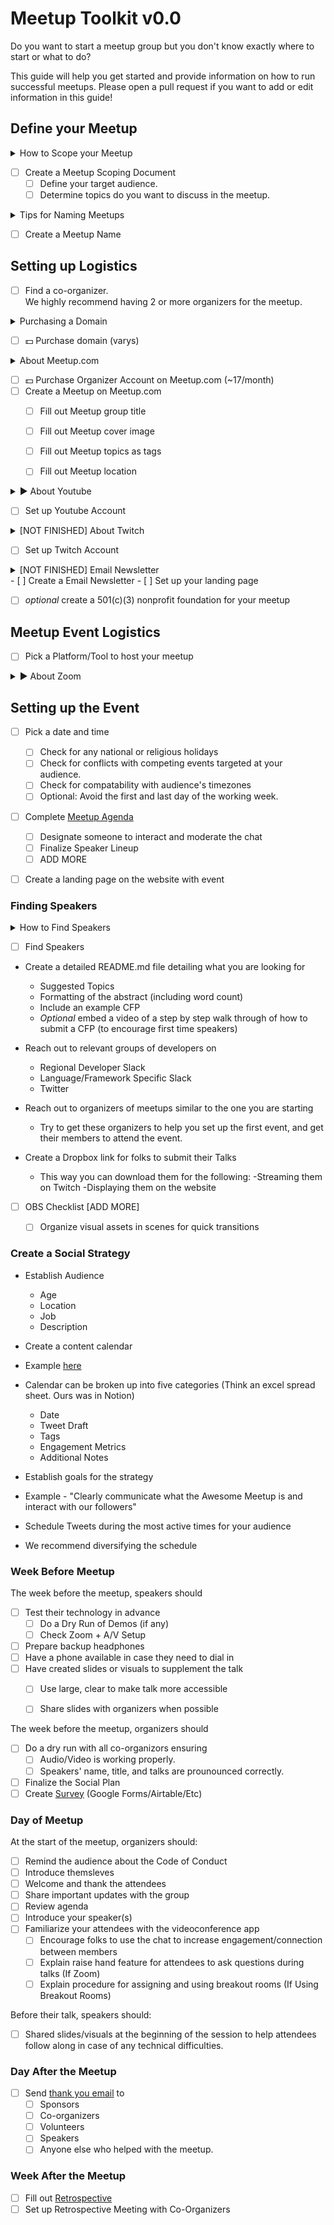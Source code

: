 # Meetup Toolkit v0.0

Do you want to start a meetup group but you don't know exactly where to start or what to do?

This guide will help you get started and provide information on how to run successful meetups. Please open a pull request if you want to add or edit information in this guide!

## Define your Meetup

<details>
  <summary>How to Scope your Meetup</summary>
  There are meetups that are very specific, focused around a particular framework or technology, such as Javascript and React, while there are more        general meetups that cater towards aspiring startup founders or Tech in General. Create a document that will shape the direction of the meetup moving forward. 
</details>

- [ ] Create a Meetup Scoping Document
  - [ ] Define your target audience.
  - [ ] Determine topics do you want to discuss in the meetup.

<details>
  <summary>Tips for Naming Meetups</summary>
  
  - Meetup Group titles are important, but not as important as the meetup titles themselves.
  - Short Meetup Group titles are encouraged
  - Avoid using overly generic Meetup titles

  - It's important that: 
    - [ ] Domain is Availiable (either .com or another ending)
    - [ ] Twitter Handle is Availiable
    - [ ] Instagram Handle is Availiable
    - [ ] Dev.to Handle is Availiable
    - [ ] Twitch Handle is Availiable
    - [ ] Github Handle is Availiable
  
</details>

- [ ] Create a Meetup Name

## Setting up Logistics
- [ ] Find a co-organizer. <br> We highly recommend having 2 or more organizers for the meetup. 

<details>
  <summary>Purchasing a Domain</summary>
  
  - Make sure your domain registrar is reliable. We recommend
    - Google Domains
    - Godaddy 
    - Hover
    - NameCheap
    - Etc
  - If the domain you wish to buy is taken, try 
    - Going for another domain extension. In case .com is unavailable, you may opt for others such as .xyz, .net, .org, and many more.
    
</details>

- [ ] 💵 Purchase domain (varys)

<details>
  <summary> About Meetup.com</summary>
  
  - Meetup.com is the wildly adopted platform for managing & scheduling meetups.
  - The platform can suggest your meetup on your behalf to site patrons in your general location. 
  - Organizing on Meetup.com can quickly increase the membership of your organization. 
  
</details>

- [ ] 💵 Purchase Organizer Account on Meetup.com (~17/month)
- [ ] Create a Meetup on Meetup.com
  - [ ] Fill out Meetup group title
  - [ ] Fill out Meetup cover image
  - [ ] Fill out Meetup topics as tags
  - [ ] Fill out Meetup location  
  

<details>
  <summary> ▶️ About Youtube</summary>
  
  Recording your meetups and making them available to watch afterwards is going to
   
   - Enable the audience that weren't able to participate to watch the talks on-demand
   - Spread awareness and branding for your meetup through a dedicated YouTube channel
   - Allow Speakers to review and iterate upon their talks 
   - Serve as reference for speakers for other meetups/conferences
   
</details>

- [ ] Set up Youtube Account

<details>
  <summary> [NOT FINISHED] About Twitch</summary>
  
  Recording your meetups and making them available to watch afterwards is going to
   
   
</details>

- [ ] Set up Twitch Account

<details>
  <summary> [NOT FINISHED] Email Newsletter</summary>
  
  Recording your meetups and making them available to watch afterwards is going to
   
   
</details>
- [ ] Create a Email Newsletter
- [ ] Set up your landing page

- [ ] *optional* create a 501(c)(3) nonprofit foundation for your meetup
  
## Meetup Event Logistics
- [ ] Pick a Platform/Tool to host your meetup

<details>
  <summary> ▶️ About Zoom</summary>
  
  Recording your meetups and making them available to watch afterwards is going to
   
   - Enable the audience that weren't able to participate to watch the talks on-demand
   - Spread awareness and branding for your meetup through a dedicated YouTube channel
   - Allow Speakers to review and iterate upon their talks 
   - Serve as reference for speakers for other meetups/conferences
   
</details>

## Setting up the Event
- [ ] Pick a date and time
  - [ ] Check for any national or religious holidays
  - [ ] Check for conflicts with competing events targeted at your audience. 
  - [ ] Check for compatability with audience's timezones
  - [ ] Optional: Avoid the first and last day of the working week.

- [ ] Complete [Meetup Agenda](docs/agenda.md)
  - [ ] Designate someone to interact and moderate the chat
  - [ ] Finalize Speaker Lineup
  - [ ] ADD MORE

- [ ] Create a landing page on the website with event


### Finding Speakers
<details>
  <summary> How to Find Speakers </summary>
  
Speakers is quite possibly the hardest part as they are hard to come up by and they are the heart and soul of your meetup. When you start out fresh with organizing a meetup scene it is crucial to build a roadmap with a schedule for the next 4-6 meetups and secure your speakers ahead of time.

Leverage the people in your organization to produce a speakers line-up, as well as empowering them with public speaking, networking and their developer brand. However, consider meetups that are not made up solely of your own internal speakers and instead strive for meetups that include an internal speaker from your organization with speakers from outside communities or other meetup groups.

</details>

- [ ] Find Speakers


- Create a detailed README.md file detailing what you are looking for 
  - Suggested Topics
  - Formatting of the abstract (including word count)
  - Include an example CFP 
  - *Optional* embed a video of a step by step walk through of how to submit a CFP (to encourage first time speakers)
- Reach out to relevant groups of developers on 
  - Regional Developer Slack 
  - Language/Framework Specific Slack
  - Twitter
- Reach out to organizers of meetups similar to the one you are starting
  - Try to get these organizers to help you set up the first event, and get their members to attend the event. 
  
  
- Create a Dropbox link for folks to submit their Talks
  - This way you can download them for the following:
    -Streaming them on Twitch
    -Displaying them on the website





- [ ] OBS Checklist [ADD MORE]
  - [ ] Organize visual assets in scenes for quick transitions
 

### Create a Social Strategy
- Establish Audience
  - Age
  - Location
  - Job
  - Description 
- Create a content calendar 
 - Example [here](https://blog.hootsuite.com/how-to-create-a-social-media-content-calendar/)
- Calendar can be broken up into five categories (Think an excel spread sheet. Ours was in Notion)
  - Date
  - Tweet Draft
  - Tags 
  - Engagement Metrics
  - Additional Notes
 
 - Establish goals for the strategy 
  - Example - "Clearly communicate what the Awesome Meetup is and interact with our followers"
 - Schedule Tweets during the most active times for your audience
  - We recommend diversifying the schedule 
  
### Week Before Meetup

The week before the meetup, speakers should
- [ ] Test their technology in advance
  - [ ] Do a Dry Run of Demos (if any)
  - [ ] Check Zoom + A/V Setup
- [ ] Prepare backup headphones
- [ ] Have a phone available in case they need to dial in
- [ ] Have created slides or visuals to supplement the talk
  - [ ] Use large, clear to make talk more accessible
  - [ ] Share slides with organizers when possible 


The week before the meetup, organizers should
- [ ] Do a dry run with all co-organizors ensuring
  - [ ] Audio/Video is working properly.
  - [ ] Speakers' name, title, and talks are prounounced correctly.
- [ ] Finalize the Social Plan
- [ ] Create [Survey](docs/survey.md) (Google Forms/Airtable/Etc)

### Day of Meetup

At the start of the meetup, organizers should:
- [ ] Remind the audience about the Code of Conduct
- [ ] Introduce themsleves
- [ ] Welcome and thank the attendees
- [ ] Share important updates with the group
- [ ] Review agenda
- [ ] Introduce your speaker(s)
- [ ] Familiarize your attendees with the videoconference app
  - [ ] Encourage folks to use the chat to increase engagement/connection between members
  - [ ] Explain raise hand feature for attendees to ask questions during talks (If Zoom) 
  - [ ] Explain procedure for assigning and using breakout rooms (If Using Breakout Rooms)
  
Before their talk, speakers should:
- [ ] Shared slides/visuals at the beginning of the session to help attendees follow along in case of any technical difficulties.
 
 ### Day After the Meetup
 
 - [ ] Send [thank you email](emails/thankyou.md) to
    - [ ] Sponsors
    - [ ] Co-organizers
    - [ ] Volunteers
    - [ ] Speakers
    - [ ] Anyone else who helped with the meetup.
    
### Week After the Meetup
 - [ ] Fill out [Retrospective](docs/retro.md)
 - [ ] Set up Retrospective Meeting with Co-Organizers
